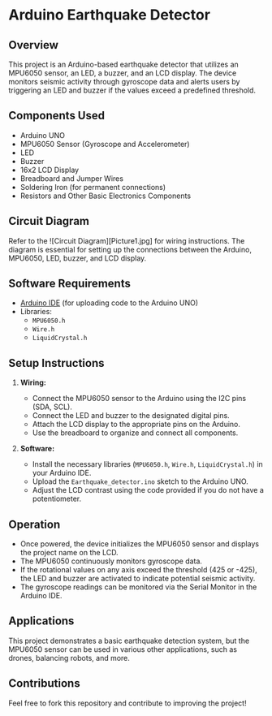 
# Arduino Earthquake Detector

## Overview
This project is an Arduino-based earthquake detector that utilizes an MPU6050 sensor, an LED, a buzzer, and an LCD display. The device monitors seismic activity through gyroscope data and alerts users by triggering an LED and buzzer if the values exceed a predefined threshold.

## Components Used
- Arduino UNO
- MPU6050 Sensor (Gyroscope and Accelerometer)
- LED
- Buzzer
- 16x2 LCD Display
- Breadboard and Jumper Wires
- Soldering Iron (for permanent connections)
- Resistors and Other Basic Electronics Components

## Circuit Diagram
Refer to the ![Circuit Diagram][Picture1.jpg] for wiring instructions. The diagram is essential for setting up the connections between the Arduino, MPU6050, LED, buzzer, and LCD display.

## Software Requirements
- [Arduino IDE](https://www.arduino.cc/en/software) (for uploading code to the Arduino UNO)
- Libraries:
  - `MPU6050.h`
  - `Wire.h`
  - `LiquidCrystal.h`

## Setup Instructions
1. **Wiring:**
   - Connect the MPU6050 sensor to the Arduino using the I2C pins (SDA, SCL).
   - Connect the LED and buzzer to the designated digital pins.
   - Attach the LCD display to the appropriate pins on the Arduino.
   - Use the breadboard to organize and connect all components.

2. **Software:**
   - Install the necessary libraries (`MPU6050.h`, `Wire.h`, `LiquidCrystal.h`) in your Arduino IDE.
   - Upload the `Earthquake_detector.ino` sketch to the Arduino UNO.
   - Adjust the LCD contrast using the code provided if you do not have a potentiometer.

## Operation
- Once powered, the device initializes the MPU6050 sensor and displays the project name on the LCD.
- The MPU6050 continuously monitors gyroscope data.
- If the rotational values on any axis exceed the threshold (425 or -425), the LED and buzzer are activated to indicate potential seismic activity.
- The gyroscope readings can be monitored via the Serial Monitor in the Arduino IDE.

## Applications
This project demonstrates a basic earthquake detection system, but the MPU6050 sensor can be used in various other applications, such as drones, balancing robots, and more.

## Contributions
Feel free to fork this repository and contribute to improving the project!
